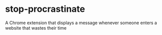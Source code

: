 # stop-procrastinate
 A Chrome extension that displays a message whenever someone enters a website that wastes their time

